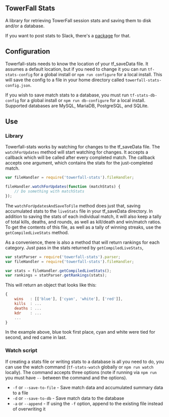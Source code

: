## TowerFall Stats

A library for retrieving TowerFall session stats and saving them to disk and/or a database.

If you want to post stats to Slack, there's a [package](https://github.com/zpchavez/towerfall-slack) for that.

## Configuration

Towerfall-stats needs to know the location of your tf_saveData file. It assumes a default
location, but if you need to change it you can run `tf-stats-config` for a global
install or `npm run configure` for a local install. This will save the config to a file
in your home directory called `towerfall-stats-config.json`.

If you wish to save match stats to a database, you must run `tf-stats-db-config`
for a global install or `npm run db-configure` for a local install. Supported
databases are MySQL, MariaDB, PostgreSQL, and SQLite.

## Use

### Library

Towerfall-stats works by watching for changes to the tf_saveData file.
The `watchForUpdates` method will start watching for changes. It accepts a
callback which will be called after every completed match. The callback accepts
one argument, which contains the stats for the just-completed match.

```js
var fileHandler = require('towerfall-stats').fileHandler;

fileHandler.watchForUpdates(function (matchStats) {
    // Do something with matchStats
});
```

The `watchForUpdatesAndSaveToFile` method does just that, saving accumulated
stats to the `liveStats` file in your tf_saveData directory. In addition to
saving the stats of each individual match, it will also keep a tally of
total kills, deaths, and rounds, as well as kill/death and win/match ratios.
To get the contents of this file, as well as a tally of winning streaks, use the
`getCompiledLiveStats` method.

As a convenience, there is also a method that will return rankings for each category.
Just pass in the stats returned by `getCompiledLiveStats`,

```js
var statParser = require('towerfall-stats').parser;
var fileHandler = require('towerfall-stats').fileHandler;

var stats = fileHandler.getCompiledLiveStats();
var rankings = statParser.getRankings(stats);
```

This will return an object that looks like this:

```js
{
    wins   : [['blue'], ['cyan', 'white'], ['red']],
    kills  : ...
    deaths : ...
    kdr    : ...
    ...
}
```

In the example above, blue took first place, cyan and white were tied for second,
and red came in last.

### Watch script

If creating a stats file or writing stats to a database is all you need to do, you
can use the watch command (`tf-stats-watch` globally or `npm run watch` locally).
The command accepts three options (note if running via `npm run` you must have ` -- ` between the command
and the options).

* `-f` or `--save-to-file` - Save match data and accumulated summary data to a file
* `-d` or `--save-to-db`   - Save match data to the database
* `-a` or `--append`       - If using the `-f` option, append to the existing file instead of overwriting it
